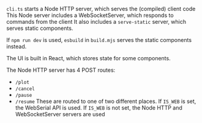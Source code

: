 `cli.ts` starts a Node HTTP server, which serves the (compiled) client code
This Node server includes a WebSocketServer, which responds to commands from the client
It also includes a `serve-static` server, which serves static components.

If `npm run dev` is used, `esbuild` in `build.mjs` serves the static components instead.

The UI is built in React, which stores state for some components.

The Node HTTP server has 4 POST routes:
- `/plot`
- `/cancel`
- `/pause`
- `/resume`
These are routed to one of two different places.
If `IS_WEB` is set, the WebSerial API is used.
If `IS_WEB` is not set, the Node HTTP and WebSocketServer servers are used
